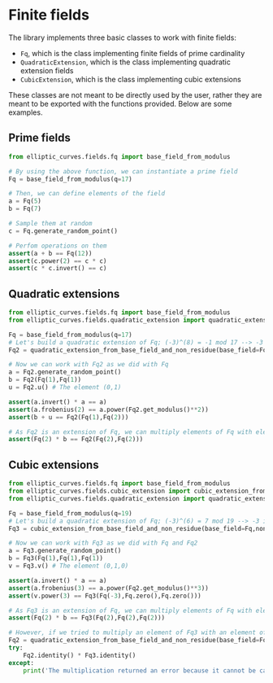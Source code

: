 # Finite fields

The library implements three basic classes to work with finite fields:
- `Fq`, which is the class implementing finite fields of prime cardinality
- `QuadraticExtension`, which is the class implementing quadratic extension fields
- `CubicExtension`, which is the class implementing cubic extensions

These classes are not meant to be directly used by the user, rather they are meant to be exported with the functions provided. Below are some examples.

## Prime fields

```python
from elliptic_curves.fields.fq import base_field_from_modulus

# By using the above function, we can instantiate a prime field
Fq = base_field_from_modulus(q=17)

# Then, we can define elements of the field
a = Fq(5)
b = Fq(7)

# Sample them at random
c = Fq.generate_random_point()

# Perfom operations on them
assert(a + b == Fq(12))
assert(c.power(2) == c * c)
assert(c * c.invert() == c)
```

## Quadratic extensions

```python
from elliptic_curves.fields.fq import base_field_from_modulus
from elliptic_curves.fields.quadratic_extension import quadratic_extension_from_base_field_and_non_residue

Fq = base_field_from_modulus(q=17)
# Let's build a quadratic extension of Fq; (-3)^(8) = -1 mod 17 --> -3 is a non quadratic residue
Fq2 = quadratic_extension_from_base_field_and_non_residue(base_field=Fq,non_residue=Fq(-3))

# Now we can work with Fq2 as we did with Fq
a = Fq2.generate_random_point()
b = Fq2(Fq(1),Fq(1))
u = Fq2.u() # The element (0,1)

assert(a.invert() * a == a)
assert(a.frobenius(2) == a.power(Fq2.get_modulus()**2))
assert(b + u == Fq2(Fq(1),Fq(2)))

# As Fq2 is an extension of Fq, we can multiply elements of Fq with elements of Fq2
assert(Fq(2) * b == Fq2(Fq(2),Fq(2)))
```

## Cubic extensions

```python
from elliptic_curves.fields.fq import base_field_from_modulus
from elliptic_curves.fields.cubic_extension import cubic_extension_from_base_field_and_non_residue
from elliptic_curves.fields.quadratic_extension import quadratic_extension_from_base_field_and_non_residue

Fq = base_field_from_modulus(q=19)
# Let's build a quadratic extension of Fq; (-3)^(6) = 7 mod 19 --> -3 is a non cubic residue
Fq3 = cubic_extension_from_base_field_and_non_residue(base_field=Fq,non_residue=Fq(-3))

# Now we can work with Fq3 as we did with Fq and Fq2
a = Fq3.generate_random_point()
b = Fq3(Fq(1),Fq(1),Fq(1))
v = Fq3.v() # The element (0,1,0)

assert(a.invert() * a == a)
assert(a.frobenius(3) == a.power(Fq2.get_modulus()**3))
assert(v.power(3) == Fq3(Fq(-3),Fq.zero(),Fq.zero()))

# As Fq3 is an extension of Fq, we can multiply elements of Fq with elements of Fq3
assert(Fq(2) * b == Fq3(Fq(2),Fq(2),Fq(2)))

# However, if we tried to multiply an element of Fq3 with an element of Fq2 we would get an error
Fq2 = quadratic_extension_from_base_field_and_non_residue(base_field=Fq,non_residue=Fq(-1))
try:
    Fq2.identity() * Fq3.identity()
except:
    print('The multiplication returned an error because it cannot be carried out')
```